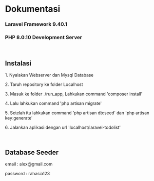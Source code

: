 # Dokumentasi

### Laravel Framework 9.40.1
### PHP 8.0.10 Development Server

<br>

## Instalasi
<p>1. Nyalakan Webserver dan Mysql Database</p>
<p>2. Taruh repository ke folder Localhost</p>
<p>3. Masuk ke folder ./run_app, Lahkukan command 'composer install'</p>
<p>4. Lalu lahkukan command 'php artisan migrate'</p>
<p>5. Setelah itu lahkukan command 'php artisan db:seed' dan 'php artisan key:generate'</p>
<p>6. Jalankan aplikasi dengan url 'localhost/laravel-todolist'</p>

<br>

## Database Seeder
<p>email : alex@gmail.com</p>
<p>password : rahasia123</p>